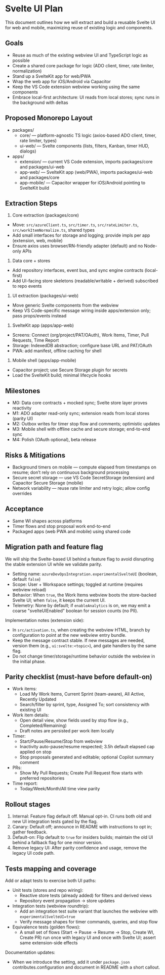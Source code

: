 # Svelte UI Plan

This document outlines how we will extract and build a reusable Svelte UI for web and mobile, maximizing reuse of existing logic and components.

## Goals

- Reuse as much of the existing webview UI and TypeScript logic as possible
- Create a shared core package for logic (ADO client, timer, rate limiter, normalization)
- Stand up a SvelteKit app for web/PWA
- Wrap the web app for iOS/Android via Capacitor
- Keep the VS Code extension webview working using the same components
- Embrace local-first architecture: UI reads from local stores; sync runs in the background with deltas

## Proposed Monorepo Layout

- packages/
  - core/ — platform-agnostic TS logic (axios-based ADO client, timer, rate limiter, types)
  - ui-web/ — Svelte components (lists, filters, Kanban, timer HUD, dialogs)
- apps/
  - extension/ — current VS Code extension, imports packages/core and packages/ui-web
  - app-web/ — SvelteKit app (web/PWA), imports packages/ui-web and packages/core
  - app-mobile/ — Capacitor wrapper for iOS/Android pointing to SvelteKit build

## Extraction Steps

1. Core extraction (packages/core)

- Move: `src/azureClient.ts`, `src/timer.ts`, `src/rateLimiter.ts`, `src/workItemNormalize.ts`, shared types
- Add small interfaces for storage and logging; provide impls per app (extension, web, mobile)
- Ensure axios uses browser/RN-friendly adapter (default) and no Node-only APIs

1. Data core + stores

- Add repository interfaces, event bus, and sync engine contracts (local-first)
- Add UI-facing store skeletons (readable/writable + derived) subscribed to repo events

1. UI extraction (packages/ui-web)

- Move generic Svelte components from the webview
- Keep VS Code-specific message wiring inside apps/extension only; pass props/events instead

1. SvelteKit app (apps/app-web)

- Screens: Connect (org/project/PAT/OAuth), Work Items, Timer, Pull Requests, Time Report
- Storage: IndexedDB abstraction; configure base URL and PAT/OAuth
- PWA: add manifest, offline caching for shell

1. Mobile shell (apps/app-mobile)

- Capacitor project; use Secure Storage plugin for secrets
- Load the SvelteKit build; minimal lifecycle hooks

## Milestones

- M0: Data core contracts + mocked sync; Svelte store layer proves reactivity
- M1: ADO adapter read-only sync; extension reads from local stores (parity UI)
- M2: Outbox writes for timer stop flow and comments; optimistic updates
- M3: Mobile shell with offline cache and secure storage; end-to-end sync
- M4: Polish (OAuth optional), beta release

## Risks & Mitigations

- Background timers on mobile — compute elapsed from timestamps on resume; don’t rely on continuous background processing
- Secure secret storage — use VS Code SecretStorage (extension) and Capacitor Secure Storage (mobile)
- Network variability — reuse rate limiter and retry logic; allow config overrides

## Acceptance

- Same WI shapes across platforms
- Timer flows and stop proposal work end-to-end
- Packaged apps (web PWA and mobile) using shared code

## Migration path and feature flag

We will ship the Svelte-based UI behind a feature flag to avoid disrupting the stable extension UI while we validate parity.

- Setting name: `azureDevOpsIntegration.experimentalSvelteUI` (boolean, default `false`)
- Scope: User + Workspace settings; toggled at runtime (requires webview reload)
- Behavior: When `true`, the Work Items webview boots the store-backed Svelte UI; when `false`, it keeps the current UI.
- Telemetry: None by default; if `enableAnalytics` is on, we may emit a coarse "svelteUIEnabled" boolean for session counts (no PII).

Implementation notes (extension side):

- In `src/activation.ts`, when creating the webview HTML, branch by configuration to point at the new webview entry bundle.
- Keep the message contract stable. If new messages are needed, version them (e.g., `ui:svelte:<topic>`), and gate handlers by the same flag.
- Do not change timer/storage/runtime behavior outside the webview in the initial phase.

## Parity checklist (must-have before default-on)

- Work items:
  - Load My Work Items, Current Sprint (team-aware), All Active, Recently Updated
  - Search/filter by sprint, type, Assigned To; sort consistency with existing UI
- Work item details:
  - Open detail view, show fields used by stop flow (e.g., Completed/Remaining)
  - Draft notes are persisted per work item locally
- Timer:
  - Start/Pause/Resume/Stop from webview
  - Inactivity auto-pause/resume respected; 3.5h default elapsed cap applied on stop
  - Stop proposals generated and editable; optional Copilot summary comment
- PRs:
  - Show My Pull Requests; Create Pull Request flow starts with preferred repositories
- Time report:
  - Today/Week/Month/All time view parity

## Rollout stages

1. Internal: Feature flag default off. Manual opt-in. CI runs both old and new UI integration tests gated by the flag.
2. Canary: Default off; announce in README with instructions to opt in; gather feedback.
3. Default-on: Flip default to `true` for insiders builds; maintain the old UI behind a fallback flag for one minor version.
4. Remove legacy UI: After parity confidence and usage, remove the legacy UI code path.

## Tests mapping and coverage

Add or adapt tests to exercise both UI paths:

- Unit tests (stores and repo wiring):
  - Reactive store tests (already added) for filters and derived views
  - Repository event propagation → store updates
- Integration tests (webview roundtrip):
  - Add an integration test suite variant that launches the webview with `experimentalSvelteUI=true`
  - Verify message shapes for timer commands, queries, and stop flow
- Equivalence tests (golden flows):
  - A small set of flows (Start → Pause → Resume → Stop, Create WI, Create PR) run once with legacy UI and once with Svelte UI; assert same extension-side effects

Documentation updates:

- When we introduce the setting, add it under `package.json` contributes.configuration and document in README with a short callout.
